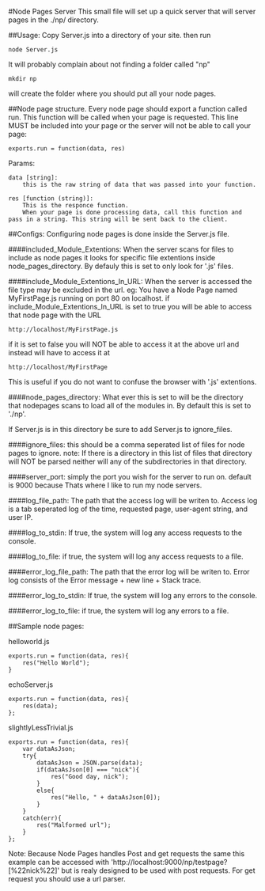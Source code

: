#Node Pages Server
This small file will set up a quick server that will server pages in the ./np/ directory. 

##Usage: 
Copy Server.js into a directory of your site. then run

	node Server.js

It will probably complain about not finding a folder called "np"

	mkdir np

will create the folder where you should put all your node pages. 

##Node page structure.
Every node page should export a function called run. This function will be called when your page is requested. This line MUST be included into your page or the server will not be able to call your page:
	
	exports.run = function(data, res)


Params:

	data [string]:
		this is the raw string of data that was passed into your function.

	res [function (string)]:
		This is the responce function. 
		When your page is done processing data, call this function and pass in a string. This string will be sent back to the client.


##Configs:
Configuring node pages is done inside the Server.js file.

####included_Module_Extentions:
When the server scans for files to include as node pages it looks for specific file extentions inside node_pages_directory.
By defauly this is set to only look for '.js' files.

####include_Module_Extentions_In_URL: 
When the server is accessed the file type may be excluded in the url. 
eg: You have a Node Page named MyFirstPage.js running on port 80 on localhost.
if include_Module_Extentions_In_URL is set to true you will be able to access that node page with the URL
	
	http://localhost/MyFirstPage.js

if it is set to false you will NOT be able to access it at the above url and instead will have to access it at 

	http://localhost/MyFirstPage

This is useful if you do not want to confuse the browser with '.js' extentions.

####node_pages_directory:
What ever this is set to will be the directory that nodepages scans to load all of the modules in. 
By default this is set to './np'.

If Server.js is in this directory be sure to add Server.js to ignore_files.

####ignore_files:
this should be a comma seperated list of files for node pages to ignore. 
note: If there is a directory in this list of files that directory will NOT be parsed neither will any of the subdirectories in that directory.

####server_port:
simply the port you wish for the server to run on. default is 9000 because Thats where I like to run my node servers.

####log_file_path:
The path that the access log will be writen to. Access log is a tab seperated log of the time, requested page, user-agent string, and user IP.

####log_to_stdin:
If true, the system will log any access requests to the console.

####log_to_file:
if true, the system will log any access requests to a file.

####error_log_file_path:
The path that the error log will be writen to. Error log consists of the Error message + new line + Stack trace.

####error_log_to_stdin:
If true, the system will log any errors to the console.

####error_log_to_file:
if true, the system will log any errors to a file.


##Sample node pages:

helloworld.js
	
	exports.run = function(data, res){
		res("Hello World");
	}

echoServer.js
	
	exports.run = function(data, res){
		res(data);
	};

slightlyLessTrivial.js

	exports.run = function(data, res){
		var dataAsJson;
		try{
			dataAsJson = JSON.parse(data);
			if(dataAsJson[0] === "nick"){
				res("Good day, nick");
			}
			else{
				res("Hello, " + dataAsJson[0]);
			}
		}
		catch(err){
			res("Malformed url");
		}	
	};

Note:  Because Node Pages handles Post and get requests the same this example can be accessed with
'http://localhost:9000/np/testpage?[%22nick%22]'
but is realy designed to be used with post requests. For get request you should use a url parser. 
